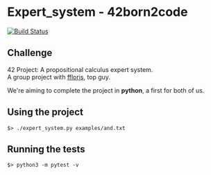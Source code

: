 # Expert_system - 42born2code
[![Build Status](https://travis-ci.com/davhojt/expert_system.svg?branch=master)](https://travis-ci.com/davhojt/expert_system)

## Challenge
42 Project: A propositional calculus expert system.  
A group project with [ffloris](https://github.com/fedefloris "SOUND BLOKE"), top guy.  

We're aiming to complete the project in **python**, a first for both of us.

## Using the project
```console
$> ./expert_system.py examples/and.txt
```

## Running the tests
```console
$> python3 -m pytest -v
```
